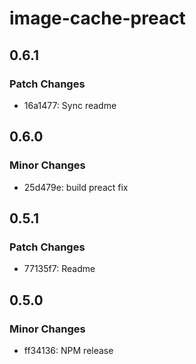 # image-cache-preact

## 0.6.1

### Patch Changes

- 16a1477: Sync readme

## 0.6.0

### Minor Changes

- 25d479e: build preact fix

## 0.5.1

### Patch Changes

- 77135f7: Readme

## 0.5.0

### Minor Changes

- ff34136: NPM release
